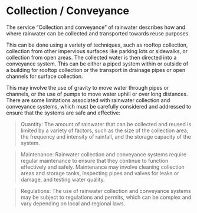 # Collection / Conveyance
The service “Collection and conveyance” of rainwater describes how and where rainwater can be collected and transported towards reuse purposes. 

 This can be done using a variety of techniques, such as rooftop collection, collection from other impervious surfaces like parking lots or sidewalks, or collection from open areas. The collected water is then directed into a conveyance system.  This can be either a piped system within or outside of a building for rooftop collection or the transport in drainage pipes or open channels for surface collection. 

 This may involve the use of gravity to move water through pipes or channels, or the use of pumps to move water uphill or over long distances. There are some limitations associated with rainwater collection and conveyance systems, which must be carefully considered and addressed to ensure that the systems are safe and effective:  

>Quantity: The amount of rainwater that can be collected and reused is limited by a variety of factors, such as the size of the collection area, the frequency and intensity of rainfall, and the storage capacity of the system. 

>Maintenance: Rainwater collection and conveyance systems require regular maintenance to ensure that they continue to function effectively and safely. Maintenance may involve cleaning collection areas and storage tanks, inspecting pipes and valves for leaks or damage, and testing water quality. 

>Regulations: The use of rainwater collection and conveyance systems may be subject to regulations and permits, which can be complex and vary depending on local and regional laws. 
